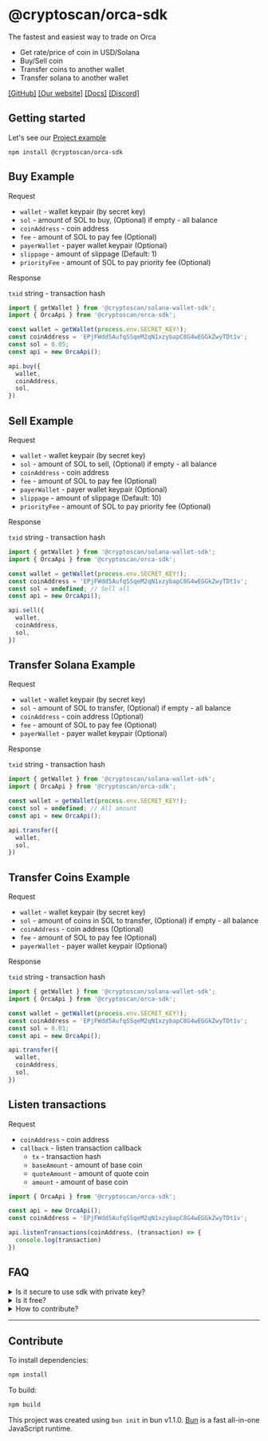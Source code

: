 # @cryptoscan/orca-sdk

The fastest and easiest way to trade on Orca

- Get rate/price of coin in USD/Solana
- Buy/Sell coin
- Transfer coins to another wallet
- Transfer solana to another wallet

[[GitHub]](https://github.com/cryptoscan-pro/orca-sdk)
[[Our website]](https://cryptoscan.pro/)
[[Docs]](https://cryptoscan.pro/docs/)
[[Discord]](https://discord.gg/ktewAs67fE)

## Getting started

Let's see our [Project example](https://github.com/cryptoscan-pro/orca-sdk/tree/main/example)

```
npm install @cryptoscan/orca-sdk
```

## Buy Example

Request

- `wallet` - wallet keypair (by secret key)
- `sol` - amount of SOL to buy, (Optional) if empty - all balance
- `coinAddress` - coin address
- `fee` - amount of SOL to pay fee (Optional)
- `payerWallet` - payer wallet keypair (Optional)
- `slippage` - amount of slippage (Default: 1)
- `priorityFee` - amount of SOL to pay priority fee (Optional)

Response

`txid` string - transaction hash

```javascript
import { getWallet } from '@cryptoscan/solana-wallet-sdk';
import { OrcaApi } from '@cryptoscan/orca-sdk';

const wallet = getWallet(process.env.SECRET_KEY!);
const coinAddress = 'EPjFWdd5AufqSSqeM2qN1xzybapC8G4wEGGkZwyTDt1v';
const sol = 0.05;
const api = new OrcaApi();

api.buy({
  wallet,
  coinAddress,
  sol,
})
```

## Sell Example

Request

- `wallet` - wallet keypair (by secret key)
- `sol` - amount of SOL to sell, (Optional) if empty - all balance
- `coinAddress` - coin address
- `fee` - amount of SOL to pay fee (Optional)
- `payerWallet` - payer wallet keypair (Optional)
- `slippage` - amount of slippage (Default: 10)
- `priorityFee` - amount of SOL to pay priority fee (Optional)

Response

`txid` string - transaction hash

```javascript
import { getWallet } from '@cryptoscan/solana-wallet-sdk';
import { OrcaApi } from '@cryptoscan/orca-sdk';

const wallet = getWallet(process.env.SECRET_KEY!);
const coinAddress = 'EPjFWdd5AufqSSqeM2qN1xzybapC8G4wEGGkZwyTDt1v';
const sol = undefined; // Sell all
const api = new OrcaApi();

api.sell({
  wallet,
  coinAddress,
  sol,
})
```

## Transfer Solana Example

Request

- `wallet` - wallet keypair (by secret key)
- `sol` - amount of SOL to transfer, (Optional) if empty - all balance
- `coinAddress` - coin address (Optional)
- `fee` - amount of SOL to pay fee (Optional)
- `payerWallet` - payer wallet keypair (Optional)

Response

`txid` string - transaction hash

```javascript
import { getWallet } from '@cryptoscan/solana-wallet-sdk';
import { OrcaApi } from '@cryptoscan/orca-sdk';

const wallet = getWallet(process.env.SECRET_KEY!);
const sol = undefined; // All amount
const api = new OrcaApi();

api.transfer({
  wallet,
  sol,
})
```

## Transfer Coins Example

Request

- `wallet` - wallet keypair (by secret key)
- `sol` - amount of coins in SOL to transfer, (Optional) if empty - all balance
- `coinAddress` - coin address (Optional)
- `fee` - amount of SOL to pay fee (Optional)
- `payerWallet` - payer wallet keypair (Optional)

Response

`txid` string - transaction hash

```javascript
import { getWallet } from '@cryptoscan/solana-wallet-sdk';
import { OrcaApi } from '@cryptoscan/orca-sdk';

const wallet = getWallet(process.env.SECRET_KEY!);
const coinAddress = 'EPjFWdd5AufqSSqeM2qN1xzybapC8G4wEGGkZwyTDt1v';
const sol = 0.01;
const api = new OrcaApi();

api.transfer({
  wallet,
  coinAddress,
  sol,
})
```
## Listen transactions

Request

- `coinAddress` - coin address
- `callback` - listen transaction callback
	- `tx` - transaction hash
	- `baseAmount` - amount of base coin
	- `quoteAmount` - amount of quote coin
	- `amount` - amount of base coin

```javascript
import { OrcaApi } from '@cryptoscan/orca-sdk';

const api = new OrcaApi();
const coinAddress = 'EPjFWdd5AufqSSqeM2qN1xzybapC8G4wEGGkZwyTDt1v';

api.listenTransactions(coinAddress, (transaction) => {
  console.log(transaction)
})
```

## FAQ

<details>
  <summary>Is it secure to use sdk with private key?</summary>

  Yes. You don't share private key through api request.
  You sign transaction with private key locally only.
  Library is based on [@cryptoscan/swap-sdk](https://docs.cryptoscan.pro/swap/sdk)
</details>
<details>
  <summary>Is it free?</summary>

  We charge a 0.39% fee on each successful transaction instruction. 
  If you want to decrease fee - please contact us in [discord](https://discord.gg/ktewAs67fE) or [telegram](https://t.me/nomoney_trader)
  We can increase fee down to 0.1% if you will contribute us.
</details>
<details>
  <summary>How to contribute?</summary>

  You can create pull requests or make a project based on our packages. 
  You have chance to get some supply for a work and get fee reduced for the api.
</details>

---

## Contribute

To install dependencies:

```bash
npm install
```

To build:

```bash
npm build
```

This project was created using `bun init` in bun v1.1.0. [Bun](https://bun.sh) is a fast all-in-one JavaScript runtime.
